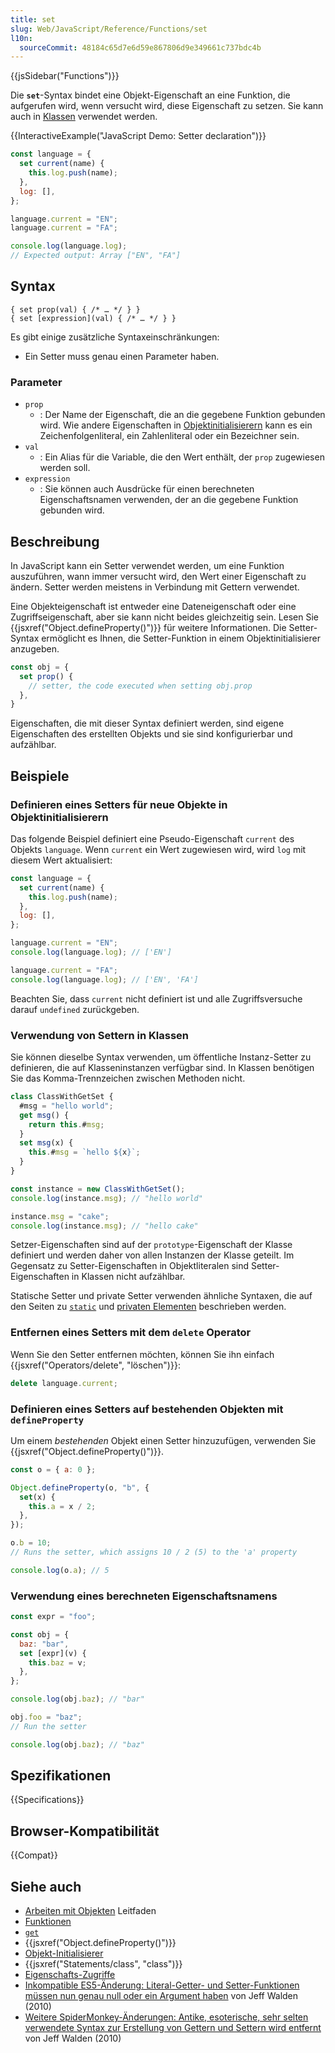```yaml
---
title: set
slug: Web/JavaScript/Reference/Functions/set
l10n:
  sourceCommit: 48184c65d7e6d59e867806d9e349661c737bdc4b
---
```


{{jsSidebar("Functions")}}

Die **`set`**-Syntax bindet eine Objekt-Eigenschaft an eine Funktion, die aufgerufen wird, wenn versucht wird, diese Eigenschaft zu setzen. Sie kann auch in [Klassen](/de/docs/Web/JavaScript/Reference/Classes) verwendet werden.

{{InteractiveExample("JavaScript Demo: Setter declaration")}}

```js interactive-example
const language = {
  set current(name) {
    this.log.push(name);
  },
  log: [],
};

language.current = "EN";
language.current = "FA";

console.log(language.log);
// Expected output: Array ["EN", "FA"]
```

## Syntax

```js-nolint
{ set prop(val) { /* … */ } }
{ set [expression](val) { /* … */ } }
```

Es gibt einige zusätzliche Syntaxeinschränkungen:

- Ein Setter muss genau einen Parameter haben.

### Parameter

- `prop`
  - : Der Name der Eigenschaft, die an die gegebene Funktion gebunden wird. Wie andere Eigenschaften in [Objektinitialisierern](/de/docs/Web/JavaScript/Reference/Operators/Object_initializer) kann es ein Zeichenfolgenliteral, ein Zahlenliteral oder ein Bezeichner sein.
- `val`
  - : Ein Alias für die Variable, die den Wert enthält, der `prop` zugewiesen werden soll.
- `expression`
  - : Sie können auch Ausdrücke für einen berechneten Eigenschaftsnamen verwenden, der an die gegebene Funktion gebunden wird.

## Beschreibung

In JavaScript kann ein Setter verwendet werden, um eine Funktion auszuführen, wann immer versucht wird, den Wert einer Eigenschaft zu ändern. Setter werden meistens in Verbindung mit Gettern verwendet.

Eine Objekteigenschaft ist entweder eine Dateneigenschaft oder eine Zugriffseigenschaft, aber sie kann nicht beides gleichzeitig sein. Lesen Sie {{jsxref("Object.defineProperty()")}} für weitere Informationen. Die Setter-Syntax ermöglicht es Ihnen, die Setter-Funktion in einem Objektinitialisierer anzugeben.

```js
const obj = {
  set prop() {
    // setter, the code executed when setting obj.prop
  },
}
```

Eigenschaften, die mit dieser Syntax definiert werden, sind eigene Eigenschaften des erstellten Objekts und sie sind konfigurierbar und aufzählbar.

## Beispiele

### Definieren eines Setters für neue Objekte in Objektinitialisierern

Das folgende Beispiel definiert eine Pseudo-Eigenschaft `current` des Objekts `language`. Wenn `current` ein Wert zugewiesen wird, wird `log` mit diesem Wert aktualisiert:

```js
const language = {
  set current(name) {
    this.log.push(name);
  },
  log: [],
};

language.current = "EN";
console.log(language.log); // ['EN']

language.current = "FA";
console.log(language.log); // ['EN', 'FA']
```

Beachten Sie, dass `current` nicht definiert ist und alle Zugriffsversuche darauf `undefined` zurückgeben.

### Verwendung von Settern in Klassen

Sie können dieselbe Syntax verwenden, um öffentliche Instanz-Setter zu definieren, die auf Klasseninstanzen verfügbar sind. In Klassen benötigen Sie das Komma-Trennzeichen zwischen Methoden nicht.

```js
class ClassWithGetSet {
  #msg = "hello world";
  get msg() {
    return this.#msg;
  }
  set msg(x) {
    this.#msg = `hello ${x}`;
  }
}

const instance = new ClassWithGetSet();
console.log(instance.msg); // "hello world"

instance.msg = "cake";
console.log(instance.msg); // "hello cake"
```

Setzer-Eigenschaften sind auf der `prototype`-Eigenschaft der Klasse definiert und werden daher von allen Instanzen der Klasse geteilt. Im Gegensatz zu Setter-Eigenschaften in Objektliteralen sind Setter-Eigenschaften in Klassen nicht aufzählbar.

Statische Setter und private Setter verwenden ähnliche Syntaxen, die auf den Seiten zu [`static`](/de/docs/Web/JavaScript/Reference/Classes/static) und [privaten Elementen](/de/docs/Web/JavaScript/Reference/Classes/Private_elements) beschrieben werden.

### Entfernen eines Setters mit dem `delete` Operator

Wenn Sie den Setter entfernen möchten, können Sie ihn einfach {{jsxref("Operators/delete", "löschen")}}:

```js
delete language.current;
```

### Definieren eines Setters auf bestehenden Objekten mit `defineProperty`

Um einem _bestehenden_ Objekt einen Setter hinzuzufügen, verwenden Sie {{jsxref("Object.defineProperty()")}}.

```js
const o = { a: 0 };

Object.defineProperty(o, "b", {
  set(x) {
    this.a = x / 2;
  },
});

o.b = 10;
// Runs the setter, which assigns 10 / 2 (5) to the 'a' property

console.log(o.a); // 5
```

### Verwendung eines berechneten Eigenschaftsnamens

```js
const expr = "foo";

const obj = {
  baz: "bar",
  set [expr](v) {
    this.baz = v;
  },
};

console.log(obj.baz); // "bar"

obj.foo = "baz";
// Run the setter

console.log(obj.baz); // "baz"
```

## Spezifikationen

{{Specifications}}

## Browser-Kompatibilität

{{Compat}}

## Siehe auch

- [Arbeiten mit Objekten](/de/docs/Web/JavaScript/Guide/Working_with_objects) Leitfaden
- [Funktionen](/de/docs/Web/JavaScript/Reference/Functions)
- [`get`](/de/docs/Web/JavaScript/Reference/Functions/get)
- {{jsxref("Object.defineProperty()")}}
- [Objekt-Initialisierer](/de/docs/Web/JavaScript/Reference/Operators/Object_initializer)
- {{jsxref("Statements/class", "class")}}
- [Eigenschafts-Zugriffe](/de/docs/Web/JavaScript/Reference/Operators/Property_accessors)
- [Inkompatible ES5-Änderung: Literal-Getter- und Setter-Funktionen müssen nun genau null oder ein Argument haben](https://whereswalden.com/2010/08/22/incompatible-es5-change-literal-getter-and-setter-functions-must-now-have-exactly-zero-or-one-arguments/) von Jeff Walden (2010)
- [Weitere SpiderMonkey-Änderungen: Antike, esoterische, sehr selten verwendete Syntax zur Erstellung von Gettern und Settern wird entfernt](https://whereswalden.com/2010/04/16/more-spidermonkey-changes-ancient-esoteric-very-rarely-used-syntax-for-creating-getters-and-setters-is-being-removed/) von Jeff Walden (2010)
